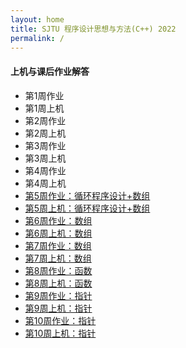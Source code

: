 ```yaml
---
layout: home
title: SJTU 程序设计思想与方法(C++) 2022
permalink: /
---
```

#### 上机与课后作业解答

 - 第1周作业
 - 第1周上机
 - 第2周作业
 - 第2周上机
 - 第3周作业
 - 第3周上机
 - 第4周作业
 - 第4周上机
 - [第5周作业：循环程序设计+数组](_pages/hw05.md)
 - [第5周上机：循环程序设计+数组](_pages/lab05.md)
 - [第6周作业：数组](_pages/hw06.md)
 - [第6周上机：数组](_pages/lab06.md)
 - [第7周作业：数组](_pages/hw07.md)
 - [第7周上机：数组](_pages/lab07.md)
 - [第8周作业：函数](_pages/hw08.md)
 - [第8周上机：函数](_pages/lab08.md)
 - [第9周作业：指针](_pages/hw09.md)
 - [第9周上机：指针](_pages/lab09.md)
 - [第10周作业：指针](_pages/hw10.md)
 - [第10周上机：指针](_pages/lab10.md)
